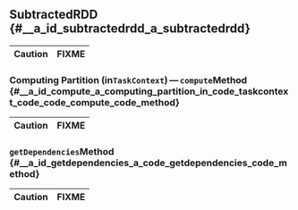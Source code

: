## SubtractedRDD {#__a_id_subtractedrdd_a_subtractedrdd}

| Caution | FIXME |
| :--- | :--- |


### Computing Partition \(in`TaskContext`\) — `compute`Method {#__a_id_compute_a_computing_partition_in_code_taskcontext_code_code_compute_code_method}

| Caution | FIXME |
| :--- | :--- |


### `getDependencies`Method {#__a_id_getdependencies_a_code_getdependencies_code_method}

| Caution | FIXME |
| :--- | :--- |




